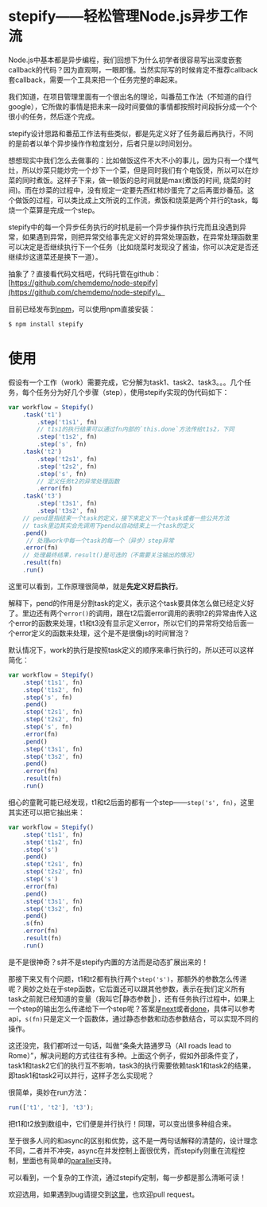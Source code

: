 # stepify——轻松管理Node.js异步工作流

Node.js中基本都是异步编程，我们回想下为什么初学者很容易写出深度嵌套callback的代码？因为直观啊，一眼即懂。当然实际写的时候肯定不推荐callback套callback，需要一个工具来把一个任务完整的串起来。

我们知道，在项目管理里面有一个很出名的理论，叫番茄工作法（不知道的自行google），它所做的事情是把未来一段时间要做的事情都按照时间段拆分成一个个很小的任务，然后逐个完成。

stepify设计思路和番茄工作法有些类似，都是先定义好了任务最后再执行，不同的是前者以单个异步操作作粒度划分，后者只是以时间划分。

想想现实中我们怎么去做事的：比如做饭这件不大不小的事儿，因为只有一个煤气灶，所以炒菜只能炒完一个炒下一个菜，但是同时我们有个电饭煲，所以可以在炒菜的同时煮饭。这样子下来，做一顿饭的总时间就是max(煮饭的时间, 烧菜的时间)。而在炒菜的过程中，没有规定一定要先西红柿炒蛋完了之后再蛋炒番茄。这个做饭的过程，可以类比成上文所说的工作流，煮饭和烧菜是两个并行的task，每烧一个菜算是完成一个step。

stepify中的每一个异步任务执行的时机是前一个异步操作执行完而且没遇到异常，如果遇到异常，则把异常交给事先定义好的异常处理函数，在异常处理函数里可以决定是否继续执行下一个任务（比如烧菜时发现没了酱油，你可以决定是否还继续炒这道菜还是换下一道）。

抽象了？直接看代码文档吧，代码托管在github：[https://github.com/chemdemo/node-stepify](https://github.com/chemdemo/node-stepify)。

目前已经发布到[npm](https://npmjs.org/package/stepify)，可以使用npm直接安装：

``` javascript
$ npm install stepify
```

# 使用

假设有一个工作（work）需要完成，它分解为task1、task2、task3。。。几个任务，每个任务分为好几个步骤（step），使用stepify实现的伪代码如下：

``` javascript
var workflow = Stepify()
    .task('t1')
        .step('t1s1', fn)
        // t1s1的执行结果可以通过fn内部的`this.done`方法传给t1s2，下同
        .step('t1s2', fn)
        .step('s', fn)
    .task('t2')
        .step('t2s1', fn)
        .step('t2s2', fn)
        .step('s', fn)
        // 定义任务t2的异常处理函数
        .error(fn)
    .task('t3')
        .step('t3s1', fn)
        .step('t3s2', fn)
    // pend是指结束一个task的定义，接下来定义下一个task或者一些公共方法
    // task里边其实会先调用下pend以自动结束上一个task的定义
    .pend()
     // 处理work中每一个task的每一个（异步）step异常
    .error(fn)
    // 处理最终结果，result()是可选的（不需要关注输出的情况）
    .result(fn)
    .run()
```

这里可以看到，工作原理很简单，就是**先定义好后执行**。

解释下，pend的作用是分割task的定义，表示这个task要具体怎么做已经定义好了。里边还有两个`error()`的调用，跟在t2后面error调用的表明t2的异常由传入这个error的函数来处理，t1和t3没有显示定义error，所以它们的异常将交给后面一个error定义的函数来处理，这个是不是很像js的时间冒泡？

默认情况下，work的执行是按照task定义的顺序来串行执行的，所以还可以这样简化：

``` javascript
var workflow = Stepify()
    .step('t1s1', fn)
    .step('t1s2', fn)
    .step('s', fn)
    .pend()
    .step('t2s1', fn)
    .step('t2s2', fn)
    .step('s', fn)
    .error(fn)
    .pend()
    .step('t3s1', fn)
    .step('t3s2', fn)
    .pend()
    .error(fn)
    .result(fn)
    .run()
```

细心的童靴可能已经发现，t1和t2后面的都有一个step——`step('s', fn)`，这里其实还可以把它抽出来：

``` javascript
var workflow = Stepify()
    .step('t1s1', fn)
    .step('t1s2', fn)
    .step('s')
    .pend()
    .step('t2s1', fn)
    .step('t2s2', fn)
    .step('s')
    .error(fn)
    .pend()
    .step('t3s1', fn)
    .step('t3s2', fn)
    .pend()
    .s(fn)
    .error(fn)
    .result(fn)
    .run()
```

是不是很神奇？s并不是stepify内置的方法而是动态扩展出来的！

那接下来又有个问题，t1和t2都有执行两个`step('s')`，那额外的参数怎么传递呢？奥妙之处在于step函数，它后面还可以跟其他参数，表示在我们定义所有task之前就已经知道的变量（我叫它⎡静态参数⎦），还有任务执行过程中，如果上一个step的输出怎么传递给下一个step呢？答案是[next](https://github.com/chemdemo/node-stepify#next)或者[done](https://github.com/chemdemo/node-stepify#done)，具体可以参考api，`s(fn)`只是定义一个函数体，通过静态参数和动态参数结合，可以实现不同的操作。

这还没完，我们都听过一句话，叫做“条条大路通罗马（All roads lead to Rome）”，解决问题的方式往往有多种。上面这个例子，假如外部条件变了，task1和task2它们的执行互不影响，task3的执行需要依赖task1和task2的结果，即task1和task2可以并行，这样子怎么实现呢？

很简单，奥妙在run方法：

``` javascript
run(['t1', 't2'], 't3');
```

把t1和t2放到数组中，它们便是并行执行！同理，可以变出很多种组合来。

至于很多人问的和async的区别和优势，这不是一两句话解释的清楚的，设计理念不同，二者并不冲突，async在并发控制上面很优秀，而stepify则重在流程控制，里面也有简单的[parallel](https://github.com/chemdemo/node-stepify#parallel)支持。

可以看到，一个复杂的工作流，通过stepify定制，每一步都是那么清晰可读！

欢迎选用，如果遇到bug请提交到[这里](https://github.com/chemdemo/node-stepify/issues)，也欢迎pull request。
